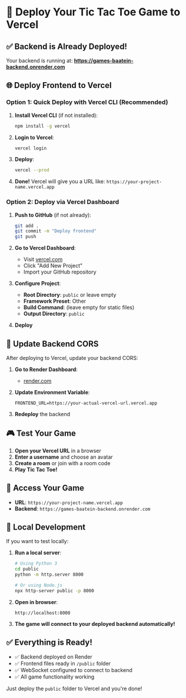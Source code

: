 # 🚀 Deploy Your Tic Tac Toe Game to Vercel

## ✅ **Backend is Already Deployed!**
Your backend is running at: **https://games-baatein-backend.onrender.com**

## 🌐 **Deploy Frontend to Vercel**

### **Option 1: Quick Deploy with Vercel CLI (Recommended)**

1. **Install Vercel CLI** (if not installed):
   ```bash
   npm install -g vercel
   ```

2. **Login to Vercel**:
   ```bash
   vercel login
   ```

3. **Deploy**:
   ```bash
   vercel --prod
   ```

4. **Done!** Vercel will give you a URL like: `https://your-project-name.vercel.app`

### **Option 2: Deploy via Vercel Dashboard**

1. **Push to GitHub** (if not already):
   ```bash
   git add .
   git commit -m "Deploy frontend"
   git push
   ```

2. **Go to Vercel Dashboard**:
   - Visit [vercel.com](https://vercel.com)
   - Click "Add New Project"
   - Import your GitHub repository

3. **Configure Project**:
   - **Root Directory**: `public` or leave empty
   - **Framework Preset**: Other
   - **Build Command**: (leave empty for static files)
   - **Output Directory**: `public`

4. **Deploy**

## 🔧 **Update Backend CORS**

After deploying to Vercel, update your backend CORS:

1. **Go to Render Dashboard**:
   - [render.com](https://render.com)

2. **Update Environment Variable**:
   ```
   FRONTEND_URL=https://your-actual-vercel-url.vercel.app
   ```

3. **Redeploy** the backend

## 🎮 **Test Your Game**

1. **Open your Vercel URL** in a browser
2. **Enter a username** and choose an avatar
3. **Create a room** or join with a room code
4. **Play Tic Tac Toe!**

## 📱 **Access Your Game**

- **URL**: `https://your-project-name.vercel.app`
- **Backend**: `https://games-baatein-backend.onrender.com`

## 🎯 **Local Development**

If you want to test locally:

1. **Run a local server**:
   ```bash
   # Using Python 3
   cd public
   python -m http.server 8000
   
   # Or using Node.js
   npx http-server public -p 8000
   ```

2. **Open in browser**:
   ```
   http://localhost:8000
   ```

3. **The game will connect to your deployed backend automatically!**

## ✅ **Everything is Ready!**

- ✅ Backend deployed on Render
- ✅ Frontend files ready in `/public` folder
- ✅ WebSocket configured to connect to backend
- ✅ All game functionality working

Just deploy the `public` folder to Vercel and you're done!

